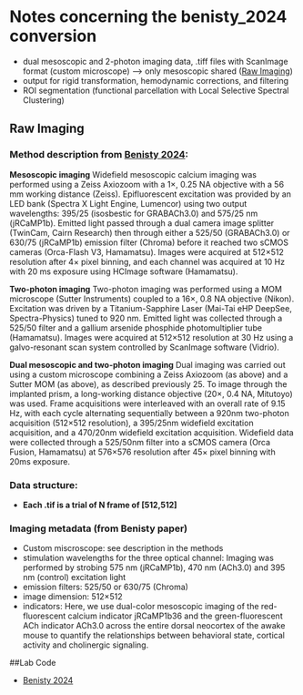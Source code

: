 # Notes concerning the benisty_2024 conversion
* dual mesoscopic and 2-photon imaging data, .tiff files with ScanImage format (custom microscope) --> only mesoscopic shared ([Raw Imaging](#raw-imaging))
* output for rigid transformation, hemodynamic corrections, and filtering 
* ROI segmentation (functional parcellation with Local Selective Spectral Clustering)

## Raw Imaging 
### Method description from [Benisty 2024](https://www.nature.com/articles/s41593-023-01498-y):
**Mesoscopic imaging**
Widefield mesoscopic calcium imaging was performed using a Zeiss Axiozoom with a 1×, 0.25 NA objective with a 56 mm working distance (Zeiss). Epifluorescent excitation was provided by an LED bank (Spectra X Light Engine, Lumencor) using two output wavelengths: 395/25 (isosbestic for GRABACh3.0) and 575/25 nm (jRCaMP1b). Emitted light passed through a dual camera image splitter (TwinCam, Cairn Research) then through either a 525/50 (GRABACh3.0) or 630/75 (jRCaMP1b) emission filter (Chroma) before it reached two sCMOS cameras (Orca-Flash V3, Hamamatsu). Images were acquired at 512×512 resolution after 4× pixel binning, and each channel was acquired at 10 Hz with 20 ms exposure using HCImage software (Hamamatsu).

**Two-photon imaging**
Two-photon imaging was performed using a MOM microscope (Sutter Instruments) coupled to a 16×, 0.8 NA objective (Nikon). Excitation was driven by a Titanium-Sapphire Laser (Mai-Tai eHP DeepSee, Spectra-Physics) tuned to 920 nm. Emitted light was collected through a 525/50 filter and a gallium arsenide phosphide photomultiplier tube (Hamamatsu). Images were acquired at 512×512 resolution at 30 Hz using a galvo-resonant scan system controlled by ScanImage software (Vidrio).

**Dual mesoscopic and two-photon imaging**
Dual imaging was carried out using a custom microscope combining a Zeiss Axiozoom (as above) and a Sutter MOM (as above), as described previously 25. To image through the implanted prism, a long-working distance objective (20×, 0.4 NA, Mitutoyo) was used. Frame acquisitions were interleaved with an overall rate of 9.15 Hz, with each cycle alternating sequentially between a 920nm two-photon acquisition (512×512 resolution), a 395/25nm widefield excitation acquisition, and a 470/20nm widefield excitation acquisition. Widefield data were collected through a 525/50nm filter into a sCMOS camera (Orca Fusion, Hamamatsu) at 576×576 resolution after 45× pixel binning with 20ms exposure.


### Data structure:
- **Each .tif is a trial of N frame of [512,512]**

### Imaging metadata (from Benisty paper)
- Custom miscroscope: see description in the methods
- stimulation wavelengths for the three optical channel: Imaging was performed by strobing 575 nm (jRCaMP1b), 470 nm (ACh3.0) and 395 nm (control)
excitation light
- emission filters: 525/50 or 630/75 (Chroma)
- image dimension: 512×512 
- indicators: Here, we use dual-color mesoscopic imaging of the red-fluorescent calcium indicator jRCaMP1b36 and the green-fluorescent ACh indicator ACh3.0 across the entire dorsal neocortex of the awake mouse to quantify the relationships between behavioral state, cortical activity and cholinergic signaling.

##Lab Code
* [Benisty 2024](https://github.com/cardin-higley-lab/Benisty_Higley_2023)